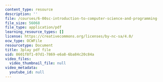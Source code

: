 ```yaml
---
content_type: resource
description: ''
file: /courses/6-00sc-introduction-to-computer-science-and-programming-spring-2011/8601f8f107d17869e6a86ba84c20c84a_hGQw3KJ7i6Q.pdf
file_size: 56068
file_type: application/pdf
learning_resource_types: []
license: https://creativecommons.org/licenses/by-nc-sa/4.0/
ocw_type: OCWFile
resourcetype: Document
title: 3play pdf file
uid: 8601f8f1-07d1-7869-e6a8-6ba84c20c84a
video_files:
  video_thumbnail_file: null
video_metadata:
  youtube_id: null
---
```


